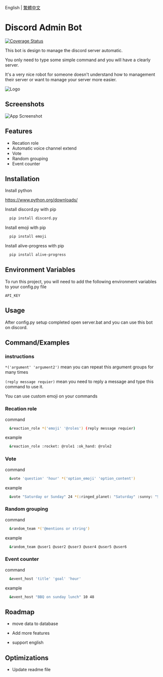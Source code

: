 
English | [繁體中文](README.zh-TW.md)

# Discord Admin Bot
[![Coverage Status](https://coveralls.io/repos/github/Docat0209/DiscordAdminBot/badge.svg?branch=master)](https://coveralls.io/github/Docat0209/DiscordAdminBot?branch=master)

This bot is design to manage the discord server automatic. 

You only need to type some simple command and you will have a clearly server. 

It's a very nice robot for someone doesn't understand how to management their server or want to manage your server more easier. 


![Logo](https://download.logo.wine/logo/Discord_(software)/Discord_(software)-Logo.wine.png)


## Screenshots

![App Screenshot](https://media.discordapp.net/attachments/986465905582161970/991900345531904030/unknown.png)


## Features

- Recation role
- Automatic voice channel extend
- Vote
- Random grouping
- Event counter


## Installation

Install python

https://www.python.org/downloads/


Install discord.py with pip

```bash
  pip install discord.py
```

Install emoji with pip

```bash
  pip install emoji
```

Install alive-progress with pip

```bash
  pip install alive-progress
```
## Environment Variables

To run this project, you will need to add the following environment variables to your config.py file

`API_KEY`

## Usage

After config.py setup completed open server.bat and you can use this bot on discord.

## Command/Examples

### instructions

`*('argument' 'argument2')` mean you can repeat this argument groups for many times

`(reply message requier)` mean you need to reply a message and type this command to use it.

You can use custom emoji on your commands

### Recation role

command

```bash
  &reaction_role *('emoji' '@roles') (reply message requier)
```

example

```bash
  &reaction_role :rocket: @role1 :ok_hand: @role2
```

### Vote

command

```bash
  &vote 'question' 'hour' *('option_emoji' 'option_content')
```

example

```bash
  &vote "Saturday or Sunday" 24 *(:ringed_planet: "Saturday" :sunny: "Sunday")
```

### Random grouping

command

```bash
  &random_team *('@mentions or string')
```

example

```bash
  &random_team @user1 @user2 @user3 @user4 @user5 @user6
```

### Event counter

command

```bash
  &event_host 'title' 'goal' 'hour'
```

example

```bash
  &event_host "BBQ on sunday lunch" 10 48
```

## Roadmap

- move data to database

- Add more features

- support english

## Optimizations

- Update readme file 

